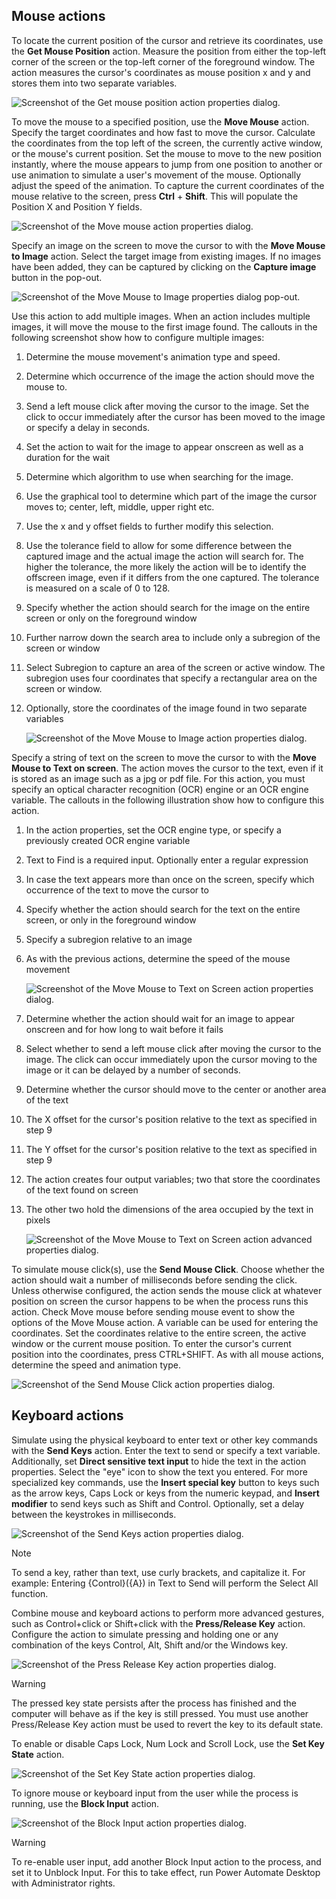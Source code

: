 ## Mouse actions

To locate the current position of the cursor and retrieve its coordinates, use the **Get Mouse Position** action. Measure the position from either the top-left corner of the screen or the top-left corner of the foreground window. The action measures the cursor's coordinates as mouse position x and y and stores them into two separate variables.

![Screenshot of the Get mouse position action properties dialog.](..\media\mouse-position-action-properties.png)

To move the mouse to a specified position, use the **Move Mouse** action. Specify the target coordinates and how fast to move the cursor. Calculate the coordinates from the top left of the screen, the currently active window, or the mouse's current position. Set the mouse to move to the new position instantly, where the mouse appears to jump from one position to another or use animation to simulate a user's movement of the mouse. Optionally adjust the speed of the animation. To capture the current coordinates of the mouse relative to the screen, press **Ctrl** + **Shift**. This will populate the Position X and Position Y fields.

![Screenshot of the Move mouse action properties dialog.](..\media\move-mouse-properties.png)

Specify an image on the screen to move the cursor to with the **Move Mouse to Image** action. Select the target image from existing images. If no images have been added, they can be captured by clicking on the **Capture image** button in the pop-out.

![Screenshot of the Move Mouse to Image properties dialog pop-out.](..\media\move-mouse-image-properties-popout.png)

Use this action to add multiple images. When an action includes multiple images, it will move the mouse to the first image found. The callouts in the following screenshot show how to configure multiple images:

1. Determine the mouse movement's animation type and speed.
1. Determine which occurrence of the image the action should move the mouse to.
1. Send a left mouse click after moving the cursor to the image. Set the click to occur immediately after the cursor has been moved to the image or specify a delay in seconds.
1. Set the action to wait for the image to appear onscreen as well as a duration for the wait
1. Determine which algorithm to use when searching for the image.
1. Use the graphical tool to determine which part of the image the cursor moves to; center, left, middle, upper right etc.
1. Use the x and y offset fields to further modify this selection.
1. Use the tolerance field to allow for some difference between the captured image and the actual image the action will search for. The higher the tolerance, the more likely the action will be to identify the offscreen image, even if it differs from the one captured. The tolerance is measured on a scale of 0 to 128.
1. Specify whether the action should search for the image on the entire screen or only on the foreground window
1. Further narrow down the search area to include only a subregion of the screen or window
1. Select Subregion to capture an area of the screen or active window. The subregion uses four coordinates that specify a rectangular area on the screen or window.
1. Optionally, store the coordinates of the image found in two separate variables

   ![Screenshot of the Move Mouse to Image action properties dialog.](..\media\move-mouse-image-action-properties.png)

Specify a string of text on the screen to move the cursor to with the **Move Mouse to Text on screen**. The action moves the cursor to the text, even if it is stored as an image such as a jpg or pdf file. For this action, you must specify an optical character recognition (OCR) engine or an OCR engine variable. The callouts in the following illustration show how to configure this action.

1. In the action properties, set the OCR engine type, or specify a previously created OCR engine variable
1. Text to Find is a required input. Optionally enter a regular expression
1. In case the text appears more than once on the screen, specify which occurrence of the text to move the cursor to
1. Specify whether the action should search for the text on the entire screen, or only in the foreground window
1. Specify a subregion relative to an image
1. As with the previous actions, determine the speed of the mouse movement
   
   ![Screenshot of the Move Mouse to Text on Screen action properties dialog.](..\media\move-mouse-text-screen-action-properties.png)

1. Determine whether the action should wait for an image to appear onscreen and for how long to wait before it fails
1. Select whether to send a left mouse click after moving the cursor to the image. The click can occur immediately upon the cursor moving to the image or it can be delayed by a number of seconds.
1. Determine whether the cursor should move to the center or another area of the text
1. The X offset for the cursor's position relative to the text as specified in step 9
1. The Y offset for the cursor's position relative to the text as specified in step 9
1. The action creates four output variables; two that store the coordinates of the text found on screen
1. The other two hold the dimensions of the area occupied by the text in pixels

   ![Screenshot of the Move Mouse to Text on Screen action advanced properties dialog.](..\media\move-mouse-text-screen-action-properties-advanced.png)  

To simulate mouse click(s), use the **Send Mouse Click**. Choose whether the action should wait a number of milliseconds before sending the click. Unless otherwise configured, the action sends the mouse click at whatever position on screen the cursor happens to be when the process runs this action. Check Move mouse before sending mouse event to show the options of the Move Mouse action. A variable can be used for entering the coordinates. Set the coordinates relative to the entire screen, the active window or the current mouse position. To enter the cursor's current position into the coordinates, press CTRL+SHIFT. As with all mouse actions, determine the speed and animation type.

![Screenshot of the Send Mouse Click action properties dialog.](..\media\send-mouse-click-action.png)

## Keyboard actions

Simulate using the physical keyboard to enter text or other key commands with the **Send Keys** action. Enter the text to send or specify a text variable. Additionally, set **Direct sensitive text input** to hide the text in the action properties. Select the "eye" icon to show the text you entered. For more specialized key commands, use the **Insert special key** button to keys such as the arrow keys, Caps Lock or keys from the numeric keypad, and **Insert modifier** to send keys such as Shift and Control. Optionally, set a delay between the keystrokes in milliseconds. 

![Screenshot of the Send Keys action properties dialog.](..\media\send-keys-action.png)

> [!NOTE]
> To send a key, rather than text, use curly brackets, and capitalize it. For example: Entering {Control}({A}) in Text to Send will perform the Select All function.

Combine mouse and keyboard actions to perform more advanced gestures, such as Control+click or Shift+click with the **Press/Release Key** action. Configure the action to simulate pressing and holding one or any combination of the keys Control, Alt, Shift and/or the Windows key.

![Screenshot of the Press Release Key action properties dialog.](..\media\press-release-key-properties.png)

> [!WARNING]
> The pressed key state persists after the process has finished and the computer will behave as if the key is still pressed. You must use another Press/Release Key action must be used to revert the key to its default state.

To enable or disable Caps Lock, Num Lock and Scroll Lock, use the **Set Key State** action.

![Screenshot of the Set Key State action properties dialog.](..\media\set-key-state-action.png)

To ignore mouse or keyboard input from the user while the process is running, use the **Block Input** action.

![Screenshot of the Block Input action properties dialog.](..\media\block-input-action.png)

> [!WARNING]
> To re-enable user input, add another Block Input action to the process, and set it to Unblock Input. For this to take effect, run Power Automate Desktop with Administrator rights.
